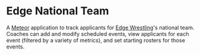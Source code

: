 # Edge National Team

A [Meteor](https://www.meteor.com/) application to track applicants for [Edge Wrestling](https://edgewrestling.com)'s national team. Coaches can add and modify scheduled events, view applicants for each event (filtered by a variety of metrics), and set starting rosters for those events.
